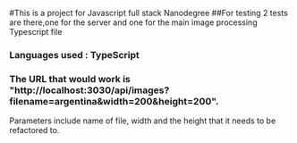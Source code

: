 #This is a project for Javascript full stack Nanodegree
##For testing 2 tests are there,one for the server and one for the main image processing Typescript file
### Languages used : TypeScript

### The URL that would work is "http://localhost:3030/api/images?filename=argentina&width=200&height=200".
Parameters include name of file, width and the height that it needs to be refactored to.